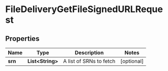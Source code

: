 
# FileDeliveryGetFileSignedURLRequest

## Properties
Name | Type | Description | Notes
------------ | ------------- | ------------- | -------------
**srn** | **List&lt;String&gt;** | A list of SRNs to fetch |  [optional]



